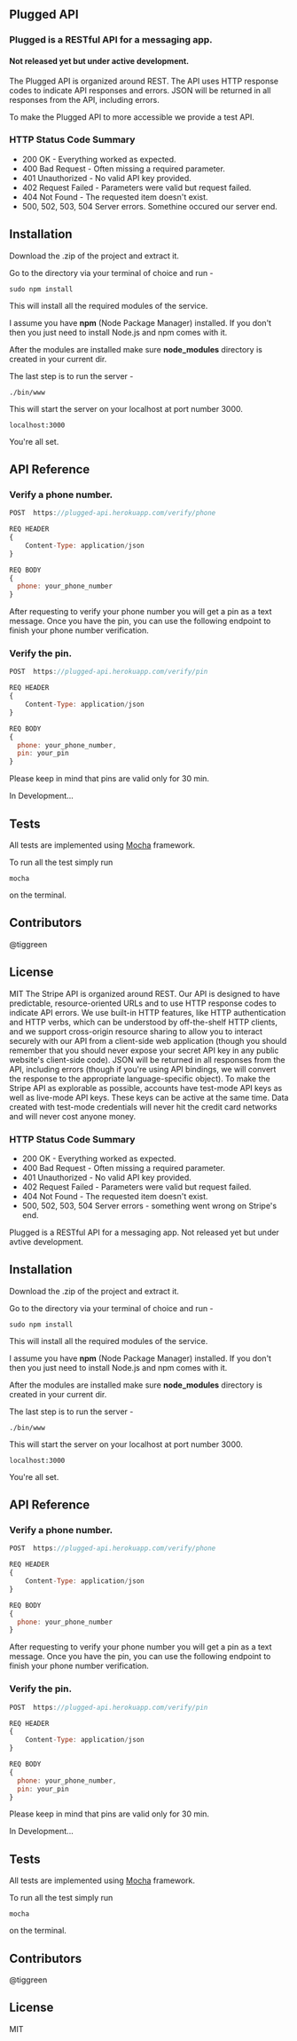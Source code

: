 ## Plugged API

### Plugged is a RESTful API for a messaging app. 
#### Not released yet but under active development.

The Plugged API is organized around REST. The API uses HTTP response codes to indicate API responses and errors. JSON will be returned in all responses from the API, including errors.

To make the Plugged API to more accessible we provide a test API.


### HTTP Status Code Summary

- 200 OK - Everything worked as expected.
- 400 Bad Request - Often missing a required parameter.
- 401 Unauthorized - No valid API key provided.
- 402 Request Failed - Parameters were valid but request failed.
- 404 Not Found - The requested item doesn't exist.
- 500, 502, 503, 504 Server errors. Somethine occured our server end.



 
## Installation

Download the .zip of the project and extract it.

Go to the directory via your terminal of choice and run - 

```
sudo npm install
```

This will install all the required modules of the service.

I assume you have **npm** (Node Package Manager) installed. If you don't
then you just need to install Node.js and npm comes with it.


After the modules are installed make sure **node_modules** directory is created in your current dir. 

The last step is to run the server -   

```
./bin/www
```

This will start the server on your localhost at port number 3000. 

```
localhost:3000
```

You're all set.


## API Reference

### Verify a phone number.

```javascript
POST  https://plugged-api.herokuapp.com/verify/phone

REQ HEADER
{ 
	Content-Type: application/json
}

REQ BODY
{
  phone: your_phone_number
}

```

After requesting to verify your phone number you will get a pin as a text message.
Once you have the pin, you can use the following endpoint to finish your phone number
verification.

### Verify the pin. 

```javascript
POST  https://plugged-api.herokuapp.com/verify/pin

REQ HEADER
{ 
	Content-Type: application/json
}

REQ BODY
{
  phone: your_phone_number,
  pin: your_pin
}

```

Please keep in mind that pins are valid only for 30 min.

In Development...

## Tests

All tests are implemented using [Mocha](http://mochajs.org/) framework.

To run all the test simply run

```
mocha
```

on the terminal. 

## Contributors

@tiggreen

## License

MIT
The Stripe API is organized around REST. Our API is designed to have predictable, resource-oriented URLs and to use HTTP response codes to indicate API errors. We use built-in HTTP features, like HTTP authentication and HTTP verbs, which can be understood by off-the-shelf HTTP clients, and we support cross-origin resource sharing to allow you to interact securely with our API from a client-side web application (though you should remember that you should never expose your secret API key in any public website's client-side code). JSON will be returned in all responses from the API, including errors (though if you're using API bindings, we will convert the response to the appropriate language-specific object).
To make the Stripe API as explorable as possible, accounts have test-mode API keys as well as live-mode API keys. These keys can be active at the same time. Data created with test-mode credentials will never hit the credit card networks and will never cost anyone money.


### HTTP Status Code Summary

- 200 OK - Everything worked as expected.
- 400 Bad Request - Often missing a required parameter.
- 401 Unauthorized - No valid API key provided.
- 402 Request Failed - Parameters were valid but request failed.
- 404 Not Found - The requested item doesn't exist.
- 500, 502, 503, 504 Server errors - something went wrong on Stripe's end.

Plugged is a RESTful API for a messaging app. Not released yet but
under avtive development.


## Installation

Download the .zip of the project and extract it.

Go to the directory via your terminal of choice and run - 

```
sudo npm install
```

This will install all the required modules of the service.

I assume you have **npm** (Node Package Manager) installed. If you don't
then you just need to install Node.js and npm comes with it.


After the modules are installed make sure **node_modules** directory is created in your current dir. 

The last step is to run the server -   

```
./bin/www
```

This will start the server on your localhost at port number 3000. 

```
localhost:3000
```

You're all set.


## API Reference

### Verify a phone number.

```javascript
POST  https://plugged-api.herokuapp.com/verify/phone

REQ HEADER
{ 
	Content-Type: application/json
}

REQ BODY
{
  phone: your_phone_number
}

```

After requesting to verify your phone number you will get a pin as a text message.
Once you have the pin, you can use the following endpoint to finish your phone number
verification.

### Verify the pin. 

```javascript
POST  https://plugged-api.herokuapp.com/verify/pin

REQ HEADER
{ 
	Content-Type: application/json
}

REQ BODY
{
  phone: your_phone_number,
  pin: your_pin
}

```

Please keep in mind that pins are valid only for 30 min.

In Development...

## Tests

All tests are implemented using [Mocha](http://mochajs.org/) framework.

To run all the test simply run

```
mocha
```

on the terminal. 

## Contributors

@tiggreen

## License

MIT